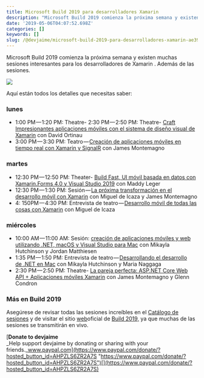 ```yaml
---
title: Microsoft Build 2019 para desarrolladores Xamarin
description: "Microsoft Build 2019 comienza la próxima semana y existen muchas sesiones interesantes para los desarrolladores de Xamarin\_. Además de las…"
date: '2019-05-06T04:07:52.698Z'
categories: []
keywords: []
slug: /@devjaime/microsoft-build-2019-para-desarrolladores-xamarin-ae39a9bb88eb
---
```


Microsoft Build 2019 comienza la próxima semana y existen muchas sesiones interesantes para los desarrolladores de Xamarin . Además de las sesiones.

![](/Users/devjaime/Documents/blog/posts/md_1651648785637/img/0__IutdtqBSFS71dqpV.jpg)

Aquí están todos los detalles que necesitas saber:

### lunes

*   1:00 PM — 1:20 PM: Theatre- 2:30 PM — 2:50 PM: Theatre- [Craft Impresionantes aplicaciones móviles con el sistema de diseño visual de Xamarin](https://mybuild.techcommunity.microsoft.com/sessions/77775?source=sessions) con David Ortinau
*   3:00 PM — 3:30 PM: Teatro — [Creación de aplicaciones móviles en tiempo real con Xamarin y SignalR](https://mybuild.techcommunity.microsoft.com/sessions/77333?source=sessions) con James Montemagno

### martes

*   12:30 PM — 12:50 PM: Theater- [Build Fast, UI móvil basada en datos con Xamarin.Forms 4.0 y Visual Studio 2019](https://mybuild.techcommunity.microsoft.com/sessions/77774?source=sessions) con Maddy Leger
*   12:30 PM — 1:30 PM: Sesión — [La próxima transformación en el desarrollo móvil con Xamarin](https://mybuild.techcommunity.microsoft.com/sessions/77035?source=sessions) con Miguel de Icaza y James Montemagno
*   4: 150PM — 4:30 PM: Entrevista de teatro — [Desarrollo móvil de todas las cosas con Xamarin](https://mybuild.techcommunity.microsoft.com/sessions/77314?source=sessions) con Miguel de Icaza

### miércoles

*   10:00 AM — 11:00 AM: Sesión: [creación de aplicaciones móviles y web utilizando .NET, macOS y Visual Studio para Mac](https://mybuild.techcommunity.microsoft.com/sessions/77034?source=sessions) con Mikayla Hutchinson y Jordan Matthiesen
*   1:35 PM — 1:50 PM: Entrevista de teatro — [Desarrollando el desarrollo de .NET en Mac](https://mybuild.techcommunity.microsoft.com/sessions/77315?source=sessions) con Mikayla Hutchinson y Maria Naggaga
*   2:30 PM — 2:50 PM: Theatre- [La pareja perfecta: ASP.NET Core Web API + Aplicaciones móviles Xamarin](https://mybuild.techcommunity.microsoft.com/sessions/77337?source=sessions) con James Montemagno y Glenn Condron

### Más en Build 2019

Asegúrese de revisar todas las sesiones increíbles en el [Catálogo de sesiones](https://mybuild.techcommunity.microsoft.com/sessions) y de visitar el sitio [web](https://www.microsoft.com//build)oficial de [Build 2019,](https://www.microsoft.com//build) ya que muchas de las sesiones se transmitirán en vivo.

[**Donate to devjaime**  
_Help support devjaime by donating or sharing with your friends._www.paypal.com](https://www.paypal.com/donate/?hosted_button_id=AHPZLS6ZR2A7S "https://www.paypal.com/donate/?hosted_button_id=AHPZLS6ZR2A7S")[](https://www.paypal.com/donate/?hosted_button_id=AHPZLS6ZR2A7S)